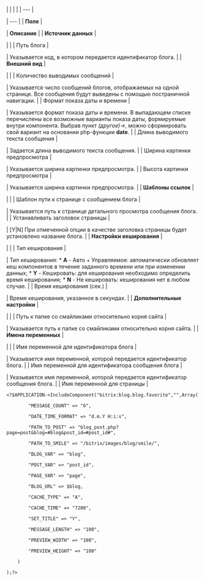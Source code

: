 |  |  |  |
| --- |

| --- |
| **Поле** |

| **Описание** |
| **Источник данных** |

| |
| Путь блога |

| Указывается код, в котором передается идентификатор блога. |
| **Внешний вид** |

| |
| Количество выводимых сообщений |

| Указывается число сообщений блогов, отображаемых на одной странице. Все сообщения будут выведены с помощью постраничной навигации. |
| Формат показа даты и времени |

| Указывается формат показа даты и времени. В выпадающем списке перечислены все возможные варианты показа даты, формируемые внутри компонента. Выбрав пункт *(другое)->*, можно сформировать свой вариант на основании php-функции **date**. |
| Длина выводимого текста сообщения |

| Задается длина выводимого текста сообщения. |
| Ширина картинки предпросмотра |

| Указывается ширина картинки предпросмотра. |
| Высота картинки предпросмотра |

| Указывается ширина картинки предпросмотра. |
| **Шаблоны ссылок** |

| |
| Шаблон пути к странице с сообщением блога |

| Указывается путь к странице детального просмотра сообщения блога. |
| Устанавливать заголовок страницы |

| [Y|N] При отмеченной опции в качестве заголовка страницы будет установлено название блога. |
| **Настройки кеширования** |

| |
| Тип кеширования |

| Тип кеширования:  * **A** - Авто + Управляемое: автоматически обновляет кеш компонентов в течение заданного времени или при изменении данных; * **Y** - Кешировать: для кеширования необходимо определить время кеширования; * **N** - Не кешировать: кеширования нет в любом случае. |
| Время кеширования (сек.) |

| Время кеширования, указанное в секундах. |
| **Дополнительные настройки** |

| |
| Путь к папке со смайликами относительно корня сайта |

| Указывается путь к папке со смайликами относительно корня сайта. |
| **Имена переменных** |

| |
| Имя переменной для идентификатора блога |

| Указывается имя переменной, которой передается идентификатор блога. |
| Имя переменной для идентификатора сообщения блога |

| Указывается имя переменной, которой передается идентификатор сообщения блога. |
| Имя переменной для страницы |

```
<?$APPLICATION->IncludeComponent("bitrix:blog.blog.favorite","",Array(

		"MESSAGE_COUNT" => "6",

		"DATE_TIME_FORMAT" => "d.m.Y H:i:s",

		"PATH_TO_POST" => "blog_post.php?page=post&blog=#blog&post_id=#post_id#",

		"PATH_TO_SMILE" => "/bitrix/images/blog/smile/",

		"BLOG_VAR" => "blog",

		"POST_VAR" => "post_id",

		"PAGE_VAR" => "page",

		"BLOG_URL" => $blog,

		"CACHE_TYPE" => "A",

		"CACHE_TIME" => "7200",

		"SET_TITLE" => "Y",

		"MESSAGE_LENGTH" => "100",

		"PREVIEW_WIDTH" => "100",

		"PREVIEW_HEIGHT" => "100"

	)

);?>


```